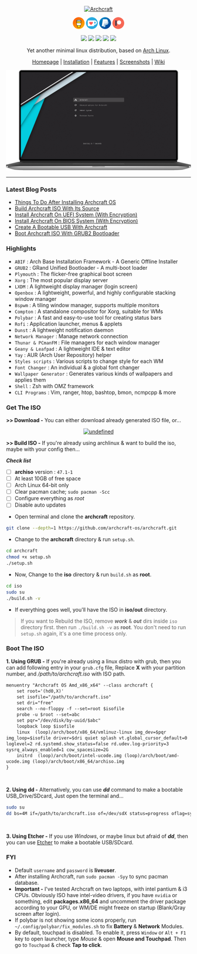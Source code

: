 <p align="center">
<a href="https://archcraft-os.github.io"><img src="https://raw.githubusercontent.com/archcraft-os/archcraft-pkgs/master/archcraft/ac-pixmaps/src/icons/archcraft_circle.png" height="150" width="150" alt="Archcraft"></a>
</p>

<p align="center">
<a href="https://www.buymeacoffee.com/adi1090x"><img width="32px" src="https://raw.githubusercontent.com/adi1090x/files/master/other/1.png" alt="Buy Me A Coffee"></a>
<a href="https://ko-fi.com/adi1090x"><img width="32px" src="https://raw.githubusercontent.com/adi1090x/files/master/other/2.png" alt="Support me on ko-fi"></a>
<a href="https://www.paypal.me/adi1090x"><img width="32px" src="https://raw.githubusercontent.com/adi1090x/files/master/other/3.png" alt="Support me on Paypal"></a>
<a href="https://www.patreon.com/adi1090x"><img width="32px" src="https://raw.githubusercontent.com/adi1090x/files/master/other/4.png" alt="Support me on Patreon"></a>
</p>

<p align="center">
  <img src="https://img.shields.io/badge/Maintained%3F-Yes-green?style=flat-square">
  <img src="https://img.shields.io/github/license/archcraft-os/archcraft?style=flat-square">
  <img src="https://img.shields.io/github/stars/archcraft-os/archcraft?style=flat-square">
  <img src="https://img.shields.io/github/forks/archcraft-os/archcraft?color=teal&style=flat-square">
  <img src="https://img.shields.io/github/issues/archcraft-os/archcraft?color=violet&style=flat-square">
</p>

<p align="center">
Yet another minimal linux distribution, based on <a href="https://www.archlinux.org">Arch Linux</a>.
</p>

<p align="center">
<a href="https://archcraft-os.github.io">Homepage</a> | 
<a href="https://archcraft-os.github.io/install.html">Installation</a> | 
<a href="https://archcraft-os.github.io/features.html">Features</a> | 
<a href="https://archcraft-os.github.io/gallery.html">Screenshots</a> | 
<a href="https://archcraft-os.github.io/blog.html">Wiki</a>
</p>

![gif](https://raw.githubusercontent.com/archcraft-os/archcraft-os.github.io/master/img/main.gif) <br />

---

### Latest Blog Posts

- [Things To Do After Installing Archcraft OS](https://archcraft-os.github.io/blog/post_install.html)
- [Build Archcraft ISO With Its Source](https://archcraft-os.github.io/blog/build.html)
- [Install Archcraft On UEFI System (With Encryption)](https://archcraft-os.github.io/blog/uefi.html)
- [Install Archcraft On BIOS System (With Encryption)](https://archcraft-os.github.io/blog/bios.html)
- [Create A Bootable USB With Archcraft](https://archcraft-os.github.io/blog/usb.html)
- [Boot Archcraft ISO With GRUB2 Bootloader](https://archcraft-os.github.io/blog/grub.html)

### Highlights

- `ABIF` : Arch Base Installation Framework - A Generic Offline Installer
- `GRUB2` : GRand Unified Bootloader - A multi-boot loader
- `Plymouth` : The flicker-free graphical boot screen
- `Xorg` : The most popular display server
- `LXDM` : A lightweight display manager (login screen)
- `Openbox` : A lightweight, powerful, and highly configurable stacking window manager
- `Bspwm` : A tiling window manager, supports multiple monitors
- `Compton` : A standalone compositor for Xorg, suitable for WMs
- `Polybar` : A fast and easy-to-use tool for creating status bars
- `Rofi` : Application launcher, menus & applets
- `Dunst` : A lightweight notification daemon
- `Network Manager` : Manage network connection
- `Thunar & PCmanFM` : File managers for each window manager
- `Geany & Leafpad` : A lightweight IDE & text editor
- `Yay` : AUR (Arch User Repository) helper
- `Styles scripts` : Various scripts to change style for each WM
- `Font Changer` : An individual & a global font changer
- `Wallpaper Generator` : Generates various kinds of wallpapers and applies them
- `Shell` : Zsh with OMZ framework
- `CLI Programs` : Vim, ranger, htop, bashtop, bmon, ncmpcpp & more

### Get The ISO

**>> Download -** You can either download already generated ISO file, or...
<p align="center">
  <a href="https://sourceforge.net/projects/archcraft/files/latest/download" target="_blank"><img alt="undefined" src="https://img.shields.io/badge/Sourceforge-Download-orange?style=for-the-badge&logo=sourceforge"></a>
</p>
  
**>> Build ISO -** If you're already using archlinux & want to build the iso, maybe with your config then...

***Check list***
- [ ] **archiso** version : `47.1-1`
- [ ] At least 10GB of free space
- [ ] Arch Linux 64-bit only
- [ ] Clear pacman cache; ```sudo pacman -Scc```
- [ ] Configure everything as *root*
- [ ] Disable auto updates

+ Open terminal and clone the **archcraft** repository.
```bash
git clone --depth=1 https://github.com/archcraft-os/archcraft.git
```

+ Change to the **archcraft** directory & run `setup.sh`.
```bash
cd archcraft
chmod +x setup.sh
./setup.sh
```

+ Now, Change to the **iso** directory & run `build.sh` as **root**.
```bash
cd iso
sudo su
./build.sh -v
```

+ If everything goes well, you'll have the ISO in **iso/out** directory. <br />

> If you want to Rebuild the ISO, remove ***work*** & ***out*** dirs inside `iso` directory first. then run `./build.sh -v` as **root**. You don't need to run `setup.sh` again, it's a one time process only. 

### Boot The ISO

**1. Using GRUB -** If you're already using a linux distro with grub, then you can add following entry in your `grub.cfg` file, Replace **X** with your partition number, and */path/to/archcraft.iso* with ISO path. <br />
```
menuentry "Archcraft OS Amd_x86_x64" --class archcraft {
    set root='(hd0,X)'
    set isofile="/path/to/archcraft.iso"
    set dri="free"
    search --no-floppy -f --set=root $isofile
    probe -u $root --set=abc
    set pqr="/dev/disk/by-uuid/$abc"
    loopback loop $isofile
    linux  (loop)/arch/boot/x86_64/vmlinuz-linux img_dev=$pqr img_loop=$isofile driver=$dri quiet splash vt.global_cursor_default=0 loglevel=2 rd.systemd.show_status=false rd.udev.log-priority=3 sysrq_always_enabled=1 cow_spacesize=2G
    initrd  (loop)/arch/boot/intel-ucode.img (loop)/arch/boot/amd-ucode.img (loop)/arch/boot/x86_64/archiso.img
}
```
<br />

**2. Using dd -** Alternatively, you can use ***dd*** command to make a bootable USB_Drive/SDcard, Just open the terminal and... <br />
```bash
sudo su
dd bs=4M if=/path/to/archcraft.iso of=/dev/sdX status=progress oflag=sync
```
<br />

**3. Using Etcher -** If you use *Windows*, or maybe linux but afraid of ***dd***, then you can use [Etcher](https://www.balena.io/etcher/) to make a bootable USB/SDcard.

### FYI

+ Default `username` and `password` is **liveuser**.
+ After installing Archcraft, run `sudo pacman -Syy` to sync pacman database.
+ **Important -** I've tested Archcraft on two laptops, with intel pantium & i3 CPUs. Obviously ISO have intel-video drivers, if you have `nvidia` or something, edit **packages.x86_64** and uncomment the driver package according to your GPU, or WM/DE might freeze on startup (Blank/Gray screen after login).
+ If polybar is not showing some icons properly, run `~/.config/polybar/fix_modules.sh` to fix **Battery** & **Network** Modules.
+ By default, touchpad is disabled. To enable it, press `Window` or `Alt + F1` key to open launcher, type *Mouse* & open **Mouse and Touchpad**. Then go to `Touchpad` & check **Tap to click**.
